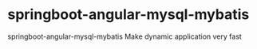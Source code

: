 # springboot-angular-mysql-mybatis
springboot-angular-mysql-mybatis 
Make dynamic application very fast
